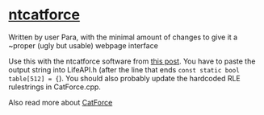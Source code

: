 # [ntcatforce](https://supposedly.github.io/ntcatforce)
Written by user Para, with the minimal amount of changes to give it a ~proper (ugly but usable) webpage interface

Use this with the ntcatforce software from [this post](https://conwaylife.com/forums/viewtopic.php?p=163761#p163761). You have to paste the output string into LifeAPI.h (after the line that ends `const static bool table[512] = {`). You should also probably update the hardcoded RLE rulestrings in CatForce.cpp.

Also read more about [CatForce](https://conwaylife.com/wiki/CatForce)

